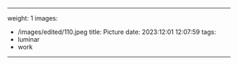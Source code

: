 
---
weight: 1
images:
- /images/edited/110.jpeg
title: Picture
date: 2023:12:01 12:07:59
tags:
- luminar
- work
---